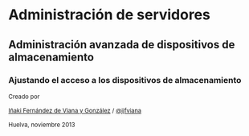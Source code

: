 # Administración de servidores
## Administración avanzada de dispositivos de almacenamiento	
### Ajustando el acceso a los dispositivos de almacenamiento

<small>Creado por </small>

<small>[Iñaki Fernández de Viana y González](http://www.uhu.es/i.fviana) / [@ijfviana](http://twitter.com/ijfviana)</small>

<small>Huelva, noviembre 2013</small>

<aside class="notes">
</aside>

